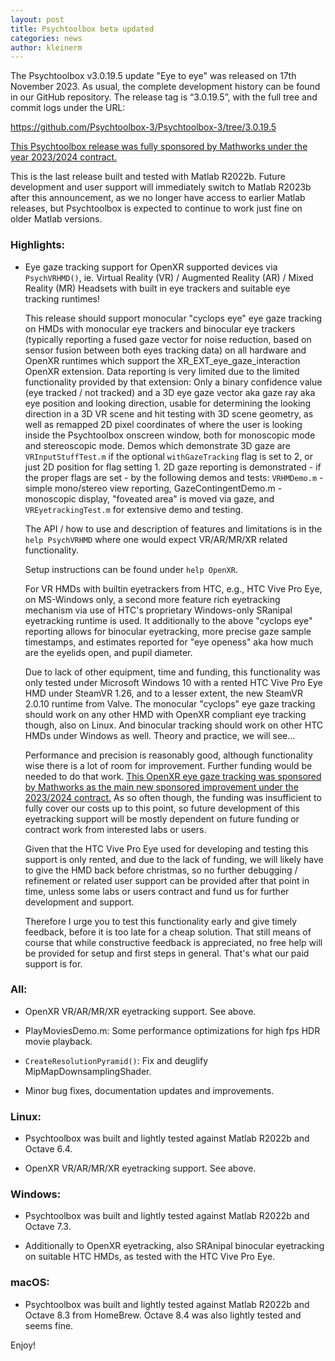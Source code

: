 ```yaml
---
layout: post
title: Psychtoolbox beta updated
categories: news
author: kleinerm
---
```


The Psychtoolbox v3.0.19.5 update "Eye to eye" was released on 17th November 2023.
As usual, the complete development history can be found in our GitHub repository.
The release tag is “3.0.19.5”, with the full tree and commit logs under the URL:

<https://github.com/Psychtoolbox-3/Psychtoolbox-3/tree/3.0.19.5>

[This Psychtoolbox release was fully sponsored by Mathworks under the year
2023/2024 contract.](https://www.mathworks.com/solutions/neuroscience.html)

This is the last release built and tested with Matlab R2022b. Future development
and user support will immediately switch to Matlab R2023b after this announcement,
as we no longer have access to earlier Matlab releases, but Psychtoolbox is expected
to continue to work just fine on older Matlab versions.

### Highlights:

- Eye gaze tracking support for OpenXR supported devices via `PsychVRHMD()`, ie.
  Virtual Reality (VR) / Augmented Reality (AR) / Mixed Reality (MR) Headsets
  with built in eye trackers and suitable eye tracking runtimes!

  This release should support monocular "cyclops eye" eye gaze tracking on HMDs
  with monocular eye trackers and binocular eye trackers (typically reporting a
  fused gaze vector for noise reduction, based on sensor fusion between both
  eyes tracking data) on all hardware and OpenXR runtimes which support the
  XR_EXT_eye_gaze_interaction OpenXR extension. Data reporting is very limited
  due to the limited functionality provided by that extension: Only a binary
  confidence value (eye tracked / not tracked) and a 3D eye gaze vector aka
  gaze ray aka eye position and looking direction, usable for determining the
  looking direction in a 3D VR scene and hit testing with 3D scene geometry, as
  well as remapped 2D pixel coordinates of where the user is looking inside the
  Psychtoolbox onscreen window, both for monoscopic mode and stereoscopic mode.
  Demos which demonstrate 3D gaze are `VRInputStuffTest.m` if the optional
  `withGazeTracking` flag is set to 2, or just 2D position for flag setting 1.
  2D gaze reporting is demonstrated - if the proper flags are set - by the
  following demos and tests: `VRHMDemo.m` - simple mono/stereo view reporting,
  GazeContingentDemo.m - monoscopic display, "foveated area" is moved via gaze,
  and `VREyetrackingTest.m` for extensive demo and testing.

  The API / how to use and description of features and limitations is in the
  `help PsychVRHMD` where one would expect VR/AR/MR/XR related functionality.

  Setup instructions can be found under `help OpenXR`.

  For VR HMDs with builtin eyetrackers from HTC, e.g., HTC Vive Pro Eye, on
  MS-Windows only, a second more feature rich eyetracking mechanism via use
  of HTC's proprietary Windows-only SRanipal eyetracking runtime is used. It
  additionally to the above "cyclops eye" reporting allows for binocular
  eyetracking, more precise gaze sample timestamps, and estimates reported for
  "eye openess" aka how much are the eyelids open, and pupil diameter.

  Due to lack of other equipment, time and funding, this functionality was only
  tested under Microsoft Windows 10 with a rented HTC Vive Pro Eye HMD under
  SteamVR 1.26, and to a lesser extent, the new SteamVR 2.0.10 runtime from
  Valve. The monocular "cyclops" eye gaze tracking should work on any other HMD
  with OpenXR compliant eye tracking though, also on Linux. And binocular tracking
  should work on other HTC HMDs under Windows as well. Theory and practice, we
  will see...

  Performance and precision is reasonably good, although functionality wise there
  is a lot of room for improvement. Further funding would be needed to do that
  work. [This OpenXR eye gaze tracking was sponsored by Mathworks as the main
  new sponsored improvement under the 2023/2024 contract.](https://www.mathworks.com/solutions/neuroscience.html)
  As so often though, the funding was insufficient to fully cover our costs
  up to this point, so future development of this eyetracking support will be
  mostly dependent on future funding or contract work from interested labs
  or users.

  Given that the HTC Vive Pro Eye used for developing and testing this support
  is only rented, and due to the lack of funding, we will likely have to give
  the HMD back before christmas, so no further debugging / refinement or
  related user support can be provided after that point in time, unless some
  labs or users contract and fund us for further development and support.

  Therefore I urge you to test this functionality early and give timely feedback,
  before it is too late for a cheap solution. That still means of course that
  while constructive feedback is appreciated, no free help will be provided
  for setup and first steps in general. That's what our paid support is for.

### All:

- OpenXR VR/AR/MR/XR eyetracking support. See above.

- PlayMoviesDemo.m: Some performance optimizations for high fps HDR movie playback.

- `CreateResolutionPyramid()`: Fix and deuglify MipMapDownsamplingShader.

- Minor bug fixes, documentation updates and improvements.


### Linux:

- Psychtoolbox was built and lightly tested against Matlab R2022b and Octave 6.4.

- OpenXR VR/AR/MR/XR eyetracking support. See above.


### Windows:

- Psychtoolbox was built and lightly tested against Matlab R2022b and Octave 7.3.

- Additionally to OpenXR eyetracking, also SRAnipal binocular eyetracking on
  suitable HTC HMDs, as tested with the HTC Vive Pro Eye.


### macOS:

- Psychtoolbox was built and lightly tested against Matlab R2022b and
  Octave 8.3 from HomeBrew. Octave 8.4 was also lightly tested and seems fine.

Enjoy!
